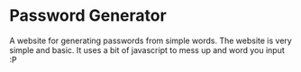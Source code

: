 # Password Generator

A website for generating passwords from simple words. 
The website is very simple and basic. It uses a bit of javascript to mess up and word you input :P
